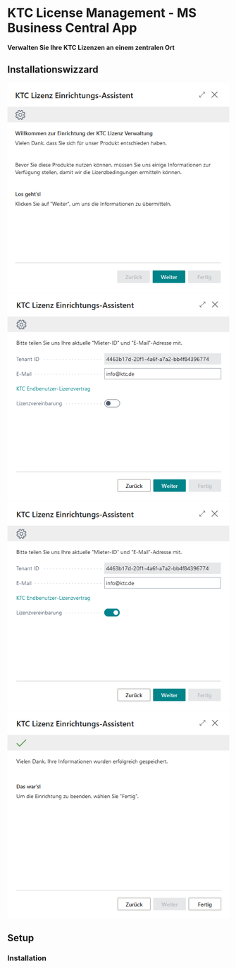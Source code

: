 # KTC License Management - MS Business Central App


**Verwalten Sie Ihre KTC Lizenzen an einem zentralen Ort**


## Installationswizzard
![Image of Added Value DE](files/LizWizard-Screen_01.PNG)
![Image of Added Value DE](files/LizWizard-Screen_02.PNG)
![Image of Added Value DE](files/LizWizard-Screen_03.PNG)
![Image of Added Value DE](files/LizWizard-Screen_04.PNG)

## Setup
### Installation